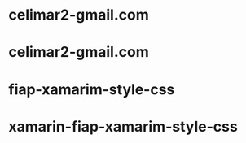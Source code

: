# celimar2-gmail.com
# celimar2-gmail.com
# fiap-xamarim-style-css
# xamarin-fiap-xamarim-style-css

